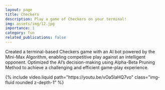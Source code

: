 ```yaml
---
layout: page
title: Checkers
description: Play a game of Checkers on your terminal!
img: assets/img/12.jpg
importance: 1
category: fun
related_publications: false
---
```


Created a terminal-based Checkers game with an AI bot powered by the Mini-Max Algorithm, enabling competitive play against an intelligent opponent. Optimized the AI’s decision-making using Alpha-Beta Pruning Method to achieve a challenging and efficient game-play experience.


<div class="row mt-3">
    <div class="col-sm mt-3 mt-md-0">
        {% include video.liquid path="https://youtu.be/vOa5laHQ7vo" class="img-fluid rounded z-depth-1" %}
    </div>
    <!-- <div class="col-sm mt-3 mt-md-0">
        {% include video.liquid path="https://player.vimeo.com/video/524933864?h=1ac4fd9fb4&title=0&byline=0&portrait=0" class="img-fluid rounded z-depth-1" %}
    </div> -->
</div>


<!-- <div class="col-sm mt-3 mt-md-0">
        {% include video.liquid path="https://youtu.be/vOa5laHQ7vo" class="img-fluid rounded z-depth-1" %}
</div> -->